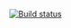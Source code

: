 [![Build status](https://ci.appveyor.com/api/projects/status/l9s855rbfiyqqs0e/branch/main?svg=true)](https://ci.appveyor.com/project/MikiSveta/ajs-4-1/branch/main)
